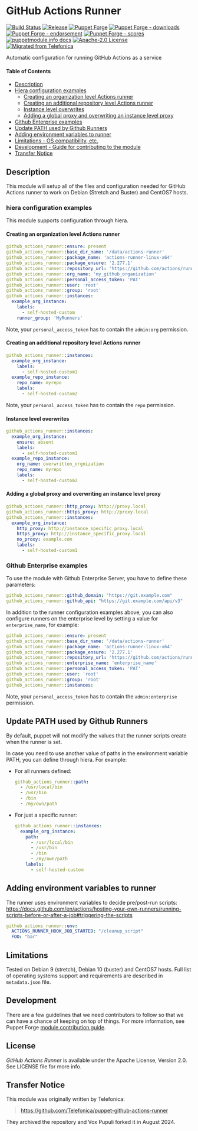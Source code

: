 # GitHub Actions Runner

[![Build Status](https://github.com/voxpupuli/puppet-github_actions_runner/workflows/CI/badge.svg)](https://github.com/voxpupuli/puppet-github_actions_runner/actions?query=workflow%3ACI)
[![Release](https://github.com/voxpupuli/puppet-github_actions_runner/actions/workflows/release.yml/badge.svg)](https://github.com/voxpupuli/puppet-github_actions_runner/actions/workflows/release.yml)
[![Puppet Forge](https://img.shields.io/puppetforge/v/puppet/github_actions_runner.svg)](https://forge.puppetlabs.com/puppet/github_actions_runner)
[![Puppet Forge - downloads](https://img.shields.io/puppetforge/dt/puppet/github_actions_runner.svg)](https://forge.puppetlabs.com/puppet/github_actions_runner)
[![Puppet Forge - endorsement](https://img.shields.io/puppetforge/e/puppet/github_actions_runner.svg)](https://forge.puppetlabs.com/puppet/github_actions_runner)
[![Puppet Forge - scores](https://img.shields.io/puppetforge/f/puppet/github_actions_runner.svg)](https://forge.puppetlabs.com/puppet/github_actions_runner)
[![puppetmodule.info docs](http://www.puppetmodule.info/images/badge.png)](http://www.puppetmodule.info/m/puppet-github_actions_runner)
[![Apache-2.0 License](https://img.shields.io/github/license/voxpupuli/puppet-github_actions_runner.svg)](LICENSE)
[![Migrated from Telefonica](https://img.shields.io/badge/Migrated%20from-Telefonica-fb7047.svg)](#transfer-notice)

Automatic configuration for running GitHub Actions as a service

#### Table of Contents

* [Description](#description)
* [Hiera configuration examples](#hiera-configuration-examples)
  * [Creating an organization level Actions runner](#creating-an-organization-level-actions-runner)
  * [Creating an additional repository level Actions runner](#creating-an-additional-repository-level-actions-runner)
  * [Instance level overwrites](#instance-level-overwrites)
  * [Adding a global proxy and overwriting an instance level proxy](#adding-a-global-proxy-and-overwriting-an-instance-level-proxy)
* [Github Enterprise examples](#github-enterprise-examples)
* [Update PATH used by Github Runners](#Update-path-used-by-github-runners)
* [Adding environment variables to runner](#adding-environment-variables-to-runner)
* [Limitations - OS compatibility, etc.](#limitations)
* [Development - Guide for contributing to the module](#development)
* [Transfer Notice](#transfer-notice)

## Description

This module will setup all of the files and configuration needed for GitHub Actions runner to work on Debian (Stretch and Buster) and CentOS7 hosts.

### hiera configuration examples

This module supports configuration through hiera.

#### Creating an organization level Actions runner

```yaml
github_actions_runner::ensure: present
github_actions_runner::base_dir_name: '/data/actions-runner'
github_actions_runner::package_name: 'actions-runner-linux-x64'
github_actions_runner::package_ensure: '2.277.1'
github_actions_runner::repository_url: 'https://github.com/actions/runner/releases/download'
github_actions_runner::org_name: 'my_github_organization'
github_actions_runner::personal_access_token: 'PAT'
github_actions_runner::user: 'root'
github_actions_runner::group: 'root'
github_actions_runner::instances:
  example_org_instance:
    labels:
      - self-hosted-custom
    runner_group: 'MyRunners'
```

Note, your `personal_access_token` has to contain the `admin:org` permission.

#### Creating an additional repository level Actions runner
```yaml
github_actions_runner::instances:
  example_org_instance:
    labels:
      - self-hosted-custom1
  example_repo_instance:
    repo_name: myrepo
    labels:
      - self-hosted-custom2
```

Note, your `personal_access_token` has to contain the `repo` permission.

#### Instance level overwrites
```yaml
github_actions_runner::instances:
  example_org_instance:
    ensure: absent
    labels:
      - self-hosted-custom1
  example_repo_instance:
    org_name: overwritten_orgnization
    repo_name: myrepo
    labels:
      - self-hosted-custom2
```

#### Adding a global proxy and overwriting an instance level proxy
```yaml
github_actions_runner::http_proxy: http://proxy.local
github_actions_runner::https_proxy: http://proxy.local
github_actions_runner::instances:
  example_org_instance:
    http_proxy: http://instance_specific_proxy.local
    https_proxy: http://instance_specific_proxy.local
    no_proxy: example.com
    labels:
      - self-hosted-custom1
```

### Github Enterprise examples
To use the module with Github Enterprise Server, you have to define these parameters:
```yaml
github_actions_runner::github_domain: "https://git.example.com"
github_actions_runner::github_api: "https://git.example.com/api/v3"
```

In addition to the runner configuration examples above, you can also configure runners
on the enterprise level by setting a value for `enterprise_name`, for example:
```yaml
github_actions_runner::ensure: present
github_actions_runner::base_dir_name: '/data/actions-runner'
github_actions_runner::package_name: 'actions-runner-linux-x64'
github_actions_runner::package_ensure: '2.277.1'
github_actions_runner::repository_url: 'https://github.com/actions/runner/releases/download'
github_actions_runner::enterprise_name: 'enterprise_name'
github_actions_runner::personal_access_token: 'PAT'
github_actions_runner::user: 'root'
github_actions_runner::group: 'root'
github_actions_runner::instances:
```

Note, your `personal_access_token` has to contain the `admin:enterprise` permission.

## Update PATH used by Github Runners

By default, puppet will not modify the values that the runner scripts create when
the runner is set.

In case you need to use another value of paths in the environment variable PATH,
you can define through hiera. For example:

- For all runners defined:
  ```yaml
  github_actions_runner::path:
    - /usr/local/bin
    - /usr/bin
    - /bin
    - /my/own/path
  ```
- For just a specific runner:
  ```yaml
  github_actions_runner::instances:
    example_org_instance:
      path:
        - /usr/local/bin
        - /usr/bin
        - /bin
        - /my/own/path
      labels:
        - self-hosted-custom
  ```

## Adding environment variables to runner

The runner uses environment variables to decide pre/post-run scripts:
https://docs.github.com/en/actions/hosting-your-own-runners/running-scripts-before-or-after-a-job#triggering-the-scripts

```yaml
github_actions_runner::env:
  ACTIONS_RUNNER_HOOK_JOB_STARTED: "/cleanup_script"
  FOO: "bar"
```


## Limitations

Tested on Debian 9 (stretch), Debian 10 (buster) and CentOS7 hosts.
Full list of operating systems support and requirements are described in `metadata.json` file.

## Development

There are a few guidelines that we need contributors to follow so that we can have a chance of keeping on top of things. For more information, see Puppet Forge [module contribution guide](https://puppet.com/docs/puppet/7.1/modules_publishing.html).

## License

*GitHub Actions Runner* is available under the Apache License, Version 2.0. See LICENSE file
for more info.

## Transfer Notice

This module was originally written by Telefonica:

> https://github.com/Telefonica/puppet-github-actions-runner

They archived the repository and Vox Pupuli forked it in August 2024.
